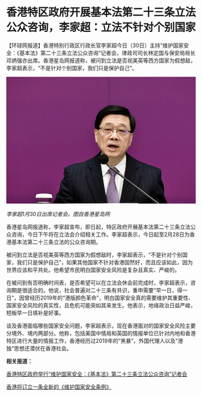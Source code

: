 # 香港特区政府开展基本法第二十三条立法公众咨询，李家超：立法不针对个别国家

【环球网报道】香港特别行政区行政长官李家超今日（30日）主持“维护国家安全：《基本法》第二十三条立法公众咨询”记者会，律政司司长林定国与保安局局长邓炳强亦出席。香港星岛网报道称，被问到立法是否视美英等西方国家为假想敌，李家超表示，“不是针对个别国家，我们只是保护自己”。

![442df991a9f6740097d549109b7b25fb.jpg](https://raw.githubusercontent.com/qqhsx/qqnews_image/main/2024/01/30/香港特区政府开展基本法第二十三条立法公众咨询，李家超：立法不针对个别国家/442df991a9f6740097d549109b7b25fb.jpg)

_李家超1月30日出席记者会。图自香港星岛网_

香港星岛网报道称，李家超宣布，即日起，特区政府开展基本法第二十三条立法公众咨询，今日下午将在立法会介绍相关工作。李家超表示，今日起至2月28日为香港基本法第二十三条立法的公众咨询期。

被问到立法是否视美英等西方国家为假想敌时，李家超表示，“不是针对个别国家，我们只是保护自己”，如果其他国家不针对香港固然好，而且应该如此，因为世界应该和平共处。他希望市民明白国家安全风险是复杂且真实、严峻的。

在被问到有否明确时间表，是否希望可以在立法会休会前完成时，李家超表示，咨询期是很适合的。他说，社会普遍对二十三条有共识，重申需要“早一日，得一日”，因曾经历2019年的“港版颜色革命”，明白国家安全真的需要维护其重要性、国家安全风险的真实性，且危机可能突如其来发生。他表示，地缘政治日益严峻，短板早一日填补是好事。

谈及香港面临哪些国家安全问题，李家超表示，现在香港面对的国家安全风险主要分境外、境内两部分。他称，包括美国中情局和英国的情报单位已针对内地和香港特区进行大量的情报工作，香港经历过2019年的“黑暴”，外国代理人以及“港独”思想还潜伏在香港社会。

**相关报道：**

[香港特区政府举行“维护国家安全：《基本法》第二十三条立法公众咨询”记者会](https://news.qq.com/rain/a/20240130A02BVS00)

[香港将订立一条全新的《维护国家安全条例》 ](https://news.qq.com/rain/a/20240130A02A5100)

